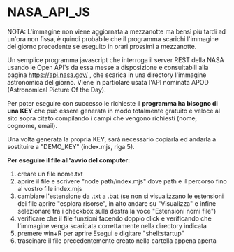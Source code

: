 # NASA_API_JS
NOTA:
L'immagine non viene aggiornata a mezzanotte ma bensì più tardi ad un'ora non fissa, è quindi probabile che il programma scarichi l'immagine del giorno precedente se eseguito in orari prossimi a mezzanotte.

Un semplice programma javascript che interroga il server REST della NASA usando le Open API's da essa messe a disposizione e consultabili alla pagina
https://api.nasa.gov/ , che scarica in una directory l'immagine astronomica del giorno. Viene in partiolare usata l'API nominata APOD (Astronomical Picture Of the Day).

Per poter eseguire con successo le richieste <b>il programma ha bisogno di una KEY</b> che può essere generata in modo totalmente gratuito e veloce al sito sopra citato compilando i campi che vengono richiesti (nome, cognome, email).

Una volta generata la propria KEY, sarà necessario copiarla ed andarla a sostituire a "DEMO_KEY" (index.mjs, riga 5).

<b>Per eseguire il file all'avvio del computer:</b>

1) creare un file nome.txt
2) aprire il file e scrivere "node path/index.mjs" dove path è il percorso fino al vostro file index.mjs
3) cambiare l'estensione da .txt a .bat (se non si visualizzano le estensioni dei file aprire "esplora risorse", in alto andare su "Visualizza" e infine selezionare tra i checkbox sulla destra la voce "Estensioni nomi file")
4) verificare che il file funzioni facendo doppio click e verificando che l'immagine venga scaricata correttamente nella directory indicata
5) premere win+R per aprire Esegui e digitare "shell:startup"
6) trascinare il file precedentemente creato nella cartella appena aperta

